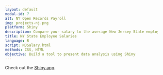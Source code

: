 ```yaml
---
layout: default
modal-id: 7
alt: NY Open Records Payroll
img: projects-nj.png
platform: Shiny
description: Compare your salary to the average New Jersey State employee
title: NY State Employee Salaries
language: R
script: NJSalary.html
methods: CSS, HTML
objective: Build a tool to present data analysis using Shiny
---
```


Check out the <a href="https://kuhnrl30.shinyapps.io/ShinyProject" target="_blank">Shiny app</a>.